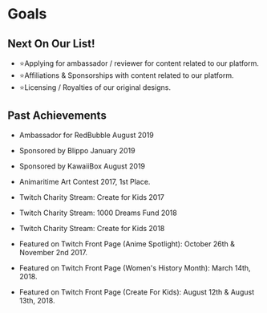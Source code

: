 # Goals

## Next On Our List!
- ⭐Applying for ambassador / reviewer for content related to our platform.
- ⭐Affiliations & Sponsorships with content related to our platform.
- ⭐Licensing / Royalties of our original designs.


## Past Achievements 
- Ambassador for RedBubble August 2019

- Sponsored by Blippo January 2019
- Sponsored by KawaiiBox August 2019

- Animaritime Art Contest 2017, 1st Place.
- Twitch Charity Stream: Create for Kids 2017
- Twitch Charity Stream: 1000 Dreams Fund 2018
- Twitch Charity Stream: Create for Kids 2018

- Featured on Twitch Front Page (Anime Spotlight): October 26th & November 2nd 2017.
- Featured on Twitch Front Page (Women's History Month): March 14th, 2018.
- Featured on Twitch Front Page (Create For Kids): August 12th & August 13th, 2018.
